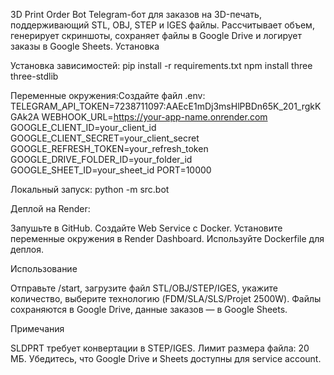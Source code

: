 3D Print Order Bot
Telegram-бот для заказов на 3D-печать, поддерживающий STL, OBJ, STEP и IGES файлы. Рассчитывает объем, генерирует скриншоты, сохраняет файлы в Google Drive и логирует заказы в Google Sheets.
Установка

Установка зависимостей:
pip install -r requirements.txt
npm install three three-stdlib


Переменные окружения:Создайте файл .env:
TELEGRAM_API_TOKEN=7238711097:AAEcE1mDj3msHlPBDn65K_201_rgkKGAk2A
WEBHOOK_URL=https://your-app-name.onrender.com
GOOGLE_CLIENT_ID=your_client_id
GOOGLE_CLIENT_SECRET=your_client_secret
GOOGLE_REFRESH_TOKEN=your_refresh_token
GOOGLE_DRIVE_FOLDER_ID=your_folder_id
GOOGLE_SHEET_ID=your_sheet_id
PORT=10000


Локальный запуск:
python -m src.bot


Деплой на Render:

Запушьте в GitHub.
Создайте Web Service с Docker.
Установите переменные окружения в Render Dashboard.
Используйте Dockerfile для деплоя.



Использование

Отправьте /start, загрузите файл STL/OBJ/STEP/IGES, укажите количество, выберите технологию (FDM/SLA/SLS/Projet 2500W).
Файлы сохраняются в Google Drive, данные заказов — в Google Sheets.

Примечания

SLDPRT требует конвертации в STEP/IGES.
Лимит размера файла: 20 МБ.
Убедитесь, что Google Drive и Sheets доступны для service account.

